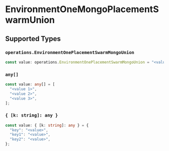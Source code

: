 # EnvironmentOneMongoPlacementSwarmUnion


## Supported Types

### `operations.EnvironmentOnePlacementSwarmMongoUnion`

```typescript
const value: operations.EnvironmentOnePlacementSwarmMongoUnion = "<value>";
```

### `any[]`

```typescript
const value: any[] = [
  "<value 1>",
  "<value 2>",
  "<value 3>",
];
```

### `{ [k: string]: any }`

```typescript
const value: { [k: string]: any } = {
  "key": "<value>",
  "key1": "<value>",
  "key2": "<value>",
};
```

